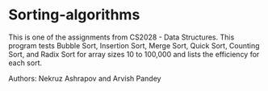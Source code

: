 # Sorting-algorithms
This is one of the assignments from CS2028 - Data Structures. This program tests Bubble Sort, Insertion Sort, Merge Sort, Quick Sort, Counting Sort, and Radix Sort for array sizes 10 to 100,000 and lists the efficiency for each sort. 

Authors: Nekruz Ashrapov and Arvish Pandey
